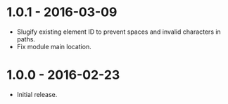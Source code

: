 # 1.0.1 - 2016-03-09

- Slugify existing element ID to prevent spaces and invalid characters in paths.
- Fix module main location.

# 1.0.0 - 2016-02-23

- Initial release.
